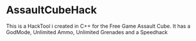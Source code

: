 # AssaultCubeHack
This is a HackTool i created in C++ for the Free Game Assault Cube. It has a GodMode, Unlimited Ammo, Unlimited Grenades and a Speedhack
